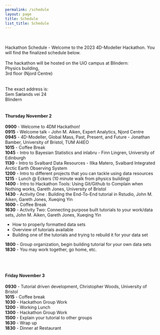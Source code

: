 ```yaml
---
permalink: /schedule
layout: page
title: Schedule
list_title: Schedule
---
```

<br/>
<br/>
Hackathon Schedule - Welcome to the 2023 4D-Modeller Hackathon. 
You will find the finalized schedule below. <br/>
<br/>
The hackathon will be hosted on the UiO campus at Blindern: <br/>
Physics building, <br/>
3rd floor (Njord Centre) <br/>
<br/>
<br/>
The exact address is: <br/>
Sem Sælands vei 24 <br/>
Blindern

<br/>
<br/>

#### Thursday November 2<br/>
**0900** - Welcome to 4DM Hackathon! <br/>
**0915** - Welcome talk - John M. Aiken, Expert Analytics, Njord Centre<br/>
**0945** - 4D-Modeller, Global Mass, Past, Present, and Future - Jonathan Bamber, University of Bristol, TUM AI4EO<br/>
**1015** - Coffee Break<br/>
**1045** - Intro to Bayesian Statistics and inlabru - Finn Lingren, University of Edinburgh<br/>
**1130** - Intro to Svalbard Data Resources - Illka Matero, Svalbard Integrated Arctic Earth Observing System<br/>
**1200** - Intro to different projects that you can tackle using data resources<br/>
**1215** - Lunch @ Eckers (10 minute walk from physics building) <br/>
**1400** - Intro to Hackathon Tools: Using Git/Github to Complain when Nothing works, Gareth Jones, University of Bristol<br/>
**1430** - Activity One : Building the End-To-End tutorial in Rstudio, John M. Aiken, Gareth Jones, Xueqing Yin<br/>
**1600** - Coffee Break<br/>
**1630** - Activity Two: Connecting purpose built tutorials to your work/data sets, John M. Aiken, Gareth Jones, Xueqing Yin<br/>
            <ul>
              <li>How to properly formatted data sets</li>
              <li>Overview of tutorials available</li>
              <li>Building one of the tutorials and trying to rebuild it for your data set</li>
            </ul>
**1800** - Group organization, begin building tutorial for your own data sets<br/>
**1830** - You may work together, go home, etc. <br/>

<br/>
<br/>

#### Friday November 3 <br/>
**0930** - Tutorial driven development, Christopher Woods, University of Bristol <br/>
**1015** - Coffee break<br/>
**1030** - Hackathon Group Work<br/>
**1200** - Working Lunch<br/>
**1300** - Hackathon Group Work<br/>
**1500** - Explain your tutorial to other groups<br/>
**1630** - Wrap up<br/>
**1830** - Dinner at Restaurant<br/>